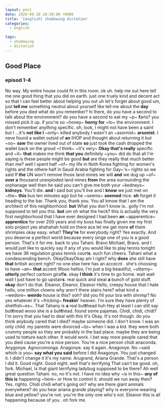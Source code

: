 ```yaml
---
layout: post
date: 2020-09-28 16:30:00 +0900
title: '[english] shadowing dictation'
categories:
  - english

tags:
  - shadowing
  - dictation
---
```


## Good Place

### episod 1-4
No way.
My entire house could fit in this room.
ok uh.
help me out here
tell me one good thing that you did on earth.
just one truely kind and decent act
so that I can feel better about helping you out
uh
let's forget about good
um, just **tell me** something neutrul about yourself
like tell me about the **day** before you died
what do you remember?
hi there, do you have a second to talk about the environment?
do you have a second to eat my ~p~ **f**arts?
you missed
pick it up. if you're so ~honey~ **horny for** ~to~ the environment.
I don't remember anything specific.
oh,
look,
I might not have been a saint but I ...it's **not like I** ~only~ killed anybody
I wasn't an ~asornist~ **arsonist**.
I neve found a wallet outsid of **an** IHOP and thought about returning it
but ~so~ **saw** the owner lived out of state
**so** just took the cash dropped the wallet back on the groud
~I think~  ~it's very~ **Okay that's really** specific
and ~it~ **that** makes me think **that you** definitely ~you~ did do that
all I'm saying is these people might be good
**but** are they really that much better than me?
well I spent half ~of~ my life in Noth Korea fighting for women's rights
and the othere half in Saudi Arabia fighting for Gay~'s~ rights
so we said If **the** UN won't remove those land mines we will
**and** we dug up ~of~ **over a** thousand unexploded land mines
**from** the area surrounding the orphanage
well then he said
you can't give me both your ~kedneys~ **kidneys**. You'll die.
**and** I said but you'll live and I **know** we just met on ~the~ **this** bus ten minutes ago but he ~seems~  **seemed** nice.
**oh** forget it heading to the bar.
Thank you, thank you.
You all kmow that I am the architect of this neighborhood.
**but** What you don't know is.. golly I'm not supposed to tell you this.
**but** um
oh what the heck?
this is actually the very first neighborhood
that I have ever designed
I had been **an** ~apperentice~ **apprentice** for over 200 years and my boss has finally given me my first solo project
yes
ahahahah hold on there ace
let me get more **of** them shrimpies
okay easy. what?
**They're** for everybody right?
Yes exactly.
And you deserve a perfect world
because every singe one of you is a good person.
That's it for me. back to you Tahani.
Bravo Michael, Bravo.
and I would just like to quickly say
if any of you  would like to play tennis tonight
we have 36 regulation grass tennis court**s**.
such fun cheers.
Tahani what a condescending bench.
OkayOkayOkay
am I right?
why **does** she still have **that** british accent right?
no one else here has an accecnt  .
she's choosing to have ~an~ **that** accent
Wooo helloo, I'm just a big beautiful, ~utterny~ **utterly** perfect cartoon giraff**e**.
okay **I think** it's time to go home.
wait wait wait I just have to go upstair**s**.
real quick and steal **a** bunch of gold stuff.
**okay** don't do that.
Eleanor, Eleanor, Eleanor
Hello, creepy house that I hate
hello, one million clowns
why aren't there stairs here?
what kind a ~wedore~ **weirdo** house is this?
ooh?
did you fill your bra with shrimp?
No
yes
whatever it's ~fricking~ **freakin'** heaven.
I'm sure they have plenty of shellfish~es~.
That Tahany is **a** real but**t**head huh
Hey at least I can still say but**t**head
wooo she is a but**t**head.
found some pajamas.
Chidi, chidi, chidi?
I'm sorry that you had to deal with this
It's Okay.
It's not though.
do you think anybody cared that I died?
maybe someone did. I don't know.
I was an only child.
my parents were divorced ~to~ when I was a kid.
they were both crummy people so they are probably in the bad place.
maybe they are being used to to**r**ture each other.
It would work.
I bet way more people cared that you died
cause you're a nice person.
You're a nice person chidi anaconda.
Anygonye. Agnocomonga.
Anagonye. say it again. Anagonye. No ~said which is you~ **say what you said** before
I did Anagonye. You just changed it. I didn't change it it's my name.
Arugrand, Ariana Grande.
That's a person
I did it.
Good night.
Good night.
well that's terrifying
That can't be good.
oh, fork.
Michael, Is that giant terrifying ladybug supposed to be there?
Ah well great question Tahani.
no, no it's not.
I have no idea why ~is in this~ **any of this is** happening ~here~ or How to control it.
should we run away then? Yes.
righto.
Chidi chidi what's going on?
why are there giant animals everywhere?
do you hear ariana grande playing?
why is everyone wearing blue and yellow?
you're not.
you're the only one who's not.
Eleanor this is all happening because of you .
oh fork me.
